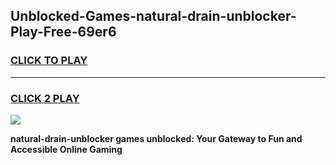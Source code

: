 
## Unblocked-Games-natural-drain-unblocker-Play-Free-69er6
<h3>
<a href="https://premium76.site?title=natural-drain-unblocker&ref=18A1">CLICK TO PLAY</a></h3>
<hr>

<h3>
<a href="https://premium76.site?title=natural-drain-unblocker&ref=18A1">CLICK 2 PLAY</a>
  
</h3>

<a href="https://premium76.site?title=natural-drain-unblocker&ref=18A1"><img src="https://clearcache.store/games.png"></a>


**natural-drain-unblocker games unblocked: Your Gateway to Fun and Accessible Online Gaming**
